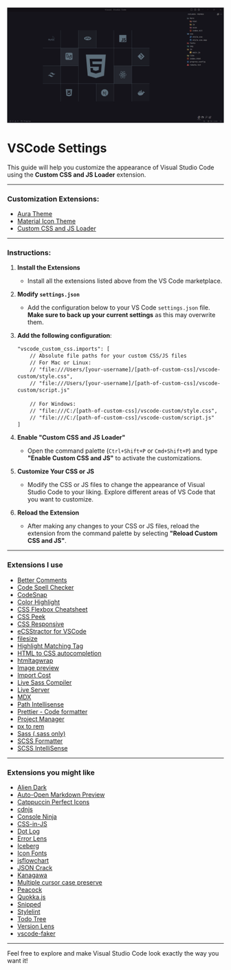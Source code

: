 ![screenshot.png](./images/screenshot.png)

# VSCode Settings

This guide will help you customize the appearance of Visual Studio Code using the **Custom CSS and JS Loader** extension.

---

### Customization Extensions:

- [Aura Theme](https://marketplace.visualstudio.com/items?itemName=DaltonMenezes.aura-theme)
- [Material Icon Theme](https://marketplace.visualstudio.com/items?itemName=PKief.material-icon-theme)
- [Custom CSS and JS Loader](https://marketplace.visualstudio.com/items?itemName=be5invis.vscode-custom-css)
  
---

### Instructions:

1. **Install the Extensions**
   - Install all the extensions listed above from the VS Code marketplace.

2. **Modify `settings.json`**
   - Add the configuration below to your VS Code `settings.json` file. **Make sure to back up your current settings** as this may overwrite them.

3. **Add the following configuration**:

    ```jsonc
    "vscode_custom_css.imports": [
        // Absolute file paths for your custom CSS/JS files
        // For Mac or Linux:
        // "file:///Users/[your-username]/[path-of-custom-css]/vscode-custom/style.css",
        // "file:///Users/[your-username]/[path-of-custom-css]/vscode-custom/script.js"

        // For Windows:
        // "file:///C:/[path-of-custom-css]/vscode-custom/style.css",
        // "file:///C:/[path-of-custom-css]/vscode-custom/script.js"
    ]
    ```

4. **Enable "Custom CSS and JS Loader"**
   - Open the command palette (`Ctrl+Shift+P` or `Cmd+Shift+P`) and type **"Enable Custom CSS and JS"** to activate the customizations.

5. **Customize Your CSS or JS**
   - Modify the CSS or JS files to change the appearance of Visual Studio Code to your liking. Explore different areas of VS Code that you want to customize.

6. **Reload the Extension**
   - After making any changes to your CSS or JS files, reload the extension from the command palette by selecting **"Reload Custom CSS and JS"**.
  
---

### Extensions I use

- [Better Comments](https://marketplace.visualstudio.com/items?itemName=aaron-bond.better-comments)
- [Code Spell Checker](https://marketplace.visualstudio.com/items?itemName=streetsidesoftware.code-spell-checker)
- [CodeSnap](https://marketplace.visualstudio.com/items?itemName=adpyke.codesnap)
- [Color Highlight](https://marketplace.visualstudio.com/items?itemName=naumovs.color-highlight)
- [CSS Flexbox Cheatsheet](https://marketplace.visualstudio.com/items?itemName=dzhavat.css-flexbox-cheatsheet)
- [CSS Peek](https://marketplace.visualstudio.com/items?itemName=pranaygp.vscode-css-peek)
- [CSS Responsive](https://marketplace.visualstudio.com/items?itemName=mrezechi3l.css-responsive)
- [eCSStractor for VSCode](https://marketplace.visualstudio.com/items?itemName=diz.ecsstractor-port)
- [filesize](https://marketplace.visualstudio.com/items?itemName=mkxml.vscode-filesize)
- [Highlight Matching Tag](https://marketplace.visualstudio.com/items?itemName=vincaslt.highlight-matching-tag)
- [HTML to CSS autocompletion](https://marketplace.visualstudio.com/items?itemName=solnurkarim.html-to-css-autocompletion)
- [htmltagwrap](https://marketplace.visualstudio.com/items?itemName=bradgashler.htmltagwrap)
- [Image preview](https://marketplace.visualstudio.com/items?itemName=kisstkondoros.vscode-gutter-preview)
- [Import Cost](https://marketplace.visualstudio.com/items?itemName=wix.vscode-import-cost)
- [Live Sass Compiler](https://marketplace.visualstudio.com/items?itemName=glenn2223.live-sass)
- [Live Server](https://marketplace.visualstudio.com/items?itemName=ritwickdey.LiveServer)
- [MDX](https://marketplace.visualstudio.com/items?itemName=unifiedjs.vscode-mdx)
- [Path Intellisense](https://marketplace.visualstudio.com/items?itemName=christian-kohler.path-intellisense)
- [Prettier - Code formatter](https://marketplace.visualstudio.com/items?itemName=esbenp.prettier-vscode)
- [Project Manager](https://marketplace.visualstudio.com/items?itemName=alefragnani.project-manager)
- [px to rem](https://marketplace.visualstudio.com/items?itemName=sainoba.px-to-rem)
- [Sass (.sass only)](https://marketplace.visualstudio.com/items?itemName=Syler.sass-indented)
- [SCSS Formatter](https://marketplace.visualstudio.com/items?itemName=sibiraj-s.vscode-scss-formatter)
- [SCSS IntelliSense](https://marketplace.visualstudio.com/items?itemName=mrmlnc.vscode-scss)

---

### Extensions you might like

- [Alien Dark](https://marketplace.visualstudio.com/items?itemName=tzero86.alien-dark)
- [Auto-Open Markdown Preview](https://marketplace.visualstudio.com/items?itemName=hnw.vscode-auto-open-markdown-preview)
- [Catppuccin Perfect Icons](https://marketplace.visualstudio.com/items?itemName=thang-nm.catppuccin-perfect-icons)
- [cdnjs](https://marketplace.visualstudio.com/items?itemName=JakeWilson.vscode-cdnjs)
- [Console Ninja](https://marketplace.visualstudio.com/items?itemName=WallabyJs.console-ninja)
- [CSS-in-JS](https://marketplace.visualstudio.com/items?itemName=paulmolluzzo.convert-css-in-js)
- [Dot Log](https://marketplace.visualstudio.com/items?itemName=jaluik.dot-log)
- [Error Lens](https://marketplace.visualstudio.com/items?itemName=usernamehw.errorlens)
- [Iceberg](https://marketplace.visualstudio.com/items?itemName=harg.iceberg)
- [Icon Fonts](https://marketplace.visualstudio.com/items?itemName=idleberg.icon-fonts)
- [jsflowchart](https://marketplace.visualstudio.com/items?itemName=MULU-github.jsflowchart)
- [JSON Crack](https://marketplace.visualstudio.com/items?itemName=AykutSarac.jsoncrack-vscode)
- [Kanagawa](https://marketplace.visualstudio.com/items?itemName=qufiwefefwoyn.kanagawa)
- [Multiple cursor case preserve](https://marketplace.visualstudio.com/items?itemName=Cardinal90.multi-cursor-case-preserve)
- [Peacock](https://marketplace.visualstudio.com/items?itemName=marnix.peacock)
- [Quokka.js](https://marketplace.visualstudio.com/items?itemName=WallabyJs.quokka-vscode)
- [Snipped](https://marketplace.visualstudio.com/items?itemName=JeffersonLicet.snipped)
- [Stylelint](https://marketplace.visualstudio.com/items?itemName=stylelint.vscode-stylelint)
- [Todo Tree](https://marketplace.visualstudio.com/items?itemName=Gruntfuggly.todo-tree)
- [Version Lens](https://marketplace.visualstudio.com/items?itemName=pflannery.vscode-versionlens)
- [vscode-faker](https://marketplace.visualstudio.com/items?itemName=deerawan.vscode-faker)

---

Feel free to explore and make Visual Studio Code look exactly the way you want it!
